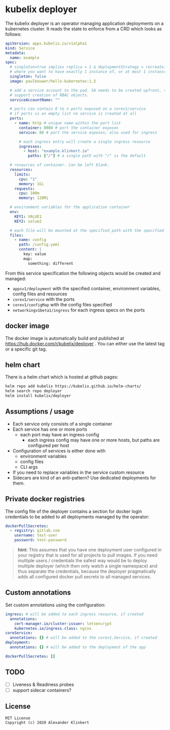 # kubelix deployer

The kubelix deployer is an operator managing application deployments on a kubernetes cluster.
It reads the state to enforce from a CRD which looks as follows:

```yaml
apiVersion: apps.kubelix.io/v1alpha1
kind: Service
metadata:
  name: example
spec:
  # singleton=true implies replica = 1 & deploymentStrategy = recreate. Use this for services
  # where you want to have exactly 1 instance of, or at most 1 instance in case of deployment rollout
  singleton: false
  image: paulbouwer/hello-kubernetes:1.5

  # add a service account to the pod. SA needs to be created upfront, the deployer currently does not
  # support creation of RBAC objects.
  serviceAccountName: ""

  # ports can contain 0 to n ports exposed on a corev1/service
  # if ports is an empty list no service is created at all
  ports:
    - name: http # unique name within the port list
      container: 8080 # port the container exposes
      service: 80 # port the service exposes; also used for ingress

      # each ingress entry will create a single ingress resource
      ingresses:
        - host: "example.klinkert.io"
          paths: ["/"] # a single path with "/" is the default

  # resources of container. Can be left blank.
  resources:
    limits:
      cpu: "1"
      memory: 1Gi
    requests:
      cpu: 100m
      memory: 128Mi

  # environment variables for the application container
  env:
    KEY1: VALUE1
    KEY2: value2

  # each file will be mounted at the specified path with the specified content
  files:
    - name: config
      path: /config.yaml
      content: |
        key: value
        map:
          something: different
```

From this service specification the following objects would be created and managed:

- `appsv1/deployment` with the specified container, environment variables, config files and resources
- `corev1/service` with the ports
- `corev1/configMap` with the config files specified
- `networkingv1beta1/ingress` for each ingress specs on the ports


## docker image

The docker image is automatically build and published at https://hub.docker.com/r/kubelix/deployer .
You can either use the latest tag or a specific git tag.


## helm chart

There is a helm chart which is hosted at github pages:

```bash
helm repo add kubelix https://kubelix.github.io/helm-charts/
helm search repo deployer
helm install kubelix/deployer
```


## Assumptions / usage

- Each service only consists of a single container
- Each service has one or more ports
    - each port may have an ingress config
        - each ingress config may have one or more hosts, but paths are configured per host
- Configuration of services is either done with
    - environment variables
    - config files
    - CLI args
- If you need to replace variables in the service custom resource
- Sidecars are kind of an anti-pattern? Use dedicated deployments for them.


## Private docker registries

The config file of the deployer contains a section for docker login credentials to be added to all deployments managed by
the operator:

```yaml
dockerPullSecretes:
  - registry: gitlab.com
    username: test-user
    password: test-password
```

> **hint:** This assumes that you have one deployment user configured in your registry that is used for all projects to pull images.
If you need multiple users / credentials the safest way would be to deploy multiple deployer (which then only watch a
single namespace) and thus separate the credentials, because the deployer pragmatically adds all configured docker pull secrets to all
managed services.


## Custom annotations

Set custom annotations using the configuration:

```yaml
ingress: # will be added to each ingress resource, if created
  annotations:
    cert-manager.io/cluster-issuer: letsencrypt
    kubernetes.io/ingress.class: nginx
coreService:
  annotations: {} # will be added to the corev1.Service, if created
deployment:
  annotations: {} # will be added to the deployment of the app

dockerPullSecretes: []
```

## TODO

- [ ] Liveness & Readiness probes
- [ ] support sidecar containers?

## License

```
MIT License
Copyright (c) 2020 Alexander Klinkert
```
